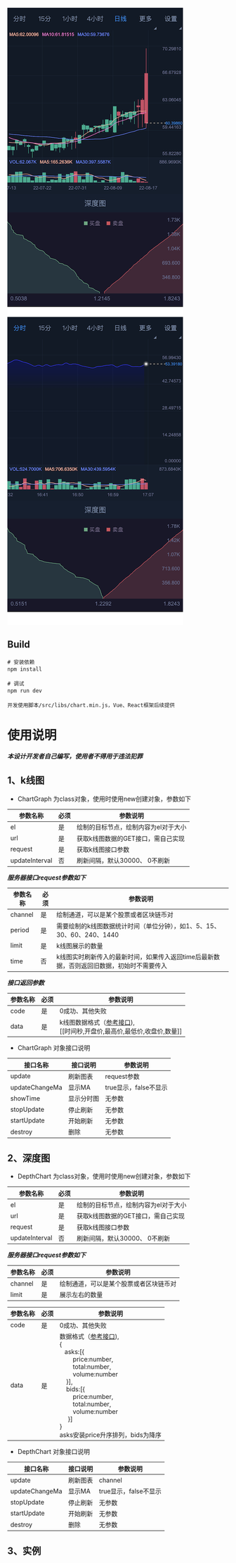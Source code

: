 ![图片](./document/002.png)
![图片](./document/001.png)


## Build
```angular2html
# 安装依赖
npm install

# 调试
npm run dev

开发使用脚本/src/libs/chart.min.js，Vue、React框架后续提供
```
# 使用说明
___本设计开发者自己编写，使用者不得用于违法犯罪___

## 1、k线图
* ChartGraph 为class对象，使用时使用new创建对象，参数如下

参数名称 | 必须 | 参数说明
---- | ---- | ----
el | 是 | 绘制的目标节点，绘制内容为el对于大小
url | 是 | 获取k线图数据的GET接口，需自己实现
request | 是 | 获取k线图接口参数
updateInterval | 否 | 刷新间隔，默认30000、 0不刷新

***服务器接口request参数如下***

参数名称 | 必须 | 参数说明
---- | ---- | ----
channel | 是 | 绘制通道，可以是某个股票或者区块链币对
period | 是 | 需要绘制的k线图数据统计时间（单位分钟），如1、5、15、30、60、240、1440
limit | 是 | k线图展示的数量
time | 否 | k线图实时刷新传入的最新时间，如果传入返回time后最新数据，否则返回旧数据，初始时不需要传入

***接口返回参数***

参数名称 | 必须 | 参数说明
---- | ---- | ----
code | 是 | 0成功、其他失败
data | 是 | k线图数据格式（[参考接口](https://test.ranjun.work/api/k?channel=TEST&period=1440&limit=1500)), <br>[[时间秒,开盘价,最高价,最低价,收盘价,数量]]
* ChartGraph 对象接口说明
  
接口名称 | 接口说明 | 参数说明
---- | ---- | ----
update | 刷新图表 | request参数
updateChangeMa | 显示MA | true显示，false不显示
showTime | 显示分时图 | 无参数
stopUpdate | 停止刷新 | 无参数
startUpdate | 开始刷新 | 无参数
destroy | 删除 | 无参数

## 2、深度图

* DepthChart 为class对象，使用时使用new创建对象，参数如下

参数名称 | 必须 | 参数说明
---- | ---- | ----
el | 是 | 绘制的目标节点，绘制内容为el对于大小
url | 是 | 获取k线图数据的GET接口，需自己实现
request | 是 | 获取k线图接口参数
updateInterval | 否 | 刷新间隔，默认30000、 0不刷新

***服务器接口request参数如下***

参数名称 | 必须 | 参数说明
---- | ---- | ----
channel | 是 | 绘制通道，可以是某个股票或者区块链币对
limit | 是 | 展示左右的数量

参数名称 | 必须 | 参数说明
---- | ---- | ----
code | 是 | 0成功、其他失败
data | 是 | 数据格式（[参考接口](https://test.ranjun.work/api/depth?channel=TEST&limit=60)), <br>{<br>&nbsp;&nbsp;&nbsp;asks:[{<br>&nbsp;&nbsp;&nbsp;&nbsp;&nbsp;&nbsp;&nbsp;&nbsp;price:number,<br>&nbsp;&nbsp;&nbsp;&nbsp;&nbsp;&nbsp;&nbsp;&nbsp;total:number,<br>&nbsp;&nbsp;&nbsp;&nbsp;&nbsp;&nbsp;&nbsp;&nbsp;volume:number<br>&nbsp;&nbsp;&nbsp;&nbsp;}],<br>&nbsp;&nbsp;&nbsp;&nbsp;bids:[{<br>&nbsp;&nbsp;&nbsp;&nbsp;&nbsp;&nbsp;&nbsp;&nbsp;price:number,<br>&nbsp;&nbsp;&nbsp;&nbsp;&nbsp;&nbsp;&nbsp;&nbsp;total:number,<br>&nbsp;&nbsp;&nbsp;&nbsp;&nbsp;&nbsp;&nbsp;&nbsp;volume:number<br>&nbsp;&nbsp;&nbsp;&nbsp;&nbsp;}]<br>}<br>asks安装price升序排列，bids为降序

* DepthChart 对象接口说明

接口名称 | 接口说明 | 参数说明
---- | ---- | ----
update | 刷新图表 | channel
updateChangeMa | 显示MA | true显示，false不显示
stopUpdate | 停止刷新 | 无参数
startUpdate | 开始刷新 | 无参数
destroy | 删除 | 无参数

## 3、实例
